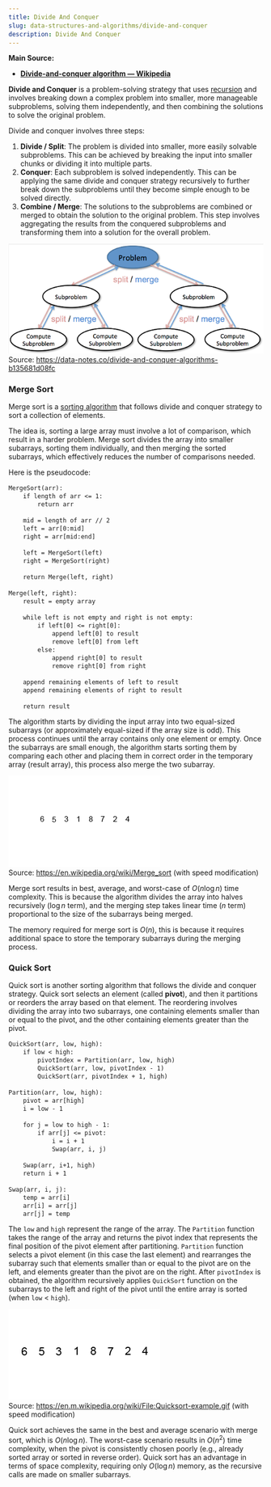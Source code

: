 ```yaml
---
title: Divide And Conquer
slug: data-structures-and-algorithms/divide-and-conquer
description: Divide And Conquer
---
```


**Main Source:**

- **[Divide-and-conquer algorithm — Wikipedia](https://en.wikipedia.org/wiki/Divide-and-conquer_algorithm)**

**Divide and Conquer** is a problem-solving strategy that uses [recursion](/data-structures-and-algorithms/recursion) and involves breaking down a complex problem into smaller, more manageable subproblems, solving them independently, and then combining the solutions to solve the original problem.

Divide and conquer involves three steps:

1. **Divide / Split**: The problem is divided into smaller, more easily solvable subproblems. This can be achieved by breaking the input into smaller chunks or dividing it into multiple parts.
2. **Conquer**: Each subproblem is solved independently. This can be applying the same divide and conquer strategy recursively to further break down the subproblems until they become simple enough to be solved directly.
3. **Combine / Merge**: The solutions to the subproblems are combined or merged to obtain the solution to the original problem. This step involves aggregating the results from the conquered subproblems and transforming them into a solution for the overall problem.

![Divide and conquer](./divide-and-conquer.png)  
Source: https://data-notes.co/divide-and-conquer-algorithms-b135681d08fc

### Merge Sort

Merge sort is a [sorting algorithm](/data-structures-and-algorithms/sorting) that follows divide and conquer strategy to sort a collection of elements.

The idea is, sorting a large array must involve a lot of comparison, which result in a harder problem. Merge sort divides the array into smaller subarrays, sorting them individually, and then merging the sorted subarrays, which effectively reduces the number of comparisons needed.

Here is the pseudocode:

```
MergeSort(arr):
    if length of arr <= 1:
        return arr

    mid = length of arr // 2
    left = arr[0:mid]
    right = arr[mid:end]

    left = MergeSort(left)
    right = MergeSort(right)

    return Merge(left, right)

Merge(left, right):
    result = empty array

    while left is not empty and right is not empty:
        if left[0] <= right[0]:
            append left[0] to result
            remove left[0] from left
        else:
            append right[0] to result
            remove right[0] from right

    append remaining elements of left to result
    append remaining elements of right to result

    return result
```

The algorithm starts by dividing the input array into two equal-sized subarrays (or approximately equal-sized if the array size is odd). This process continues until the array contains only one element or empty. Once the subarrays are small enough, the algorithm starts sorting them by comparing each other and placing them in correct order in the temporary array (result array), this process also merge the two subarray.

![Merge sort GIF](./merge-sort.gif)  
Source: https://en.wikipedia.org/wiki/Merge_sort (with speed modification)

Merge sort results in best, average, and worst-case of $O(n \log n)$ time complexity. This is because the algorithm divides the array into halves recursively ($\log n$ term), and the merging step takes linear time ($n$ term) proportional to the size of the subarrays being merged.

The memory required for merge sort is $O(n)$, this is because it requires additional space to store the temporary subarrays during the merging process.

### Quick Sort

Quick sort is another sorting algorithm that follows the divide and conquer strategy. Quick sort selects an element (called **pivot**), and then it partitions or reorders the array based on that element. The reordering involves dividing the array into two subarrays, one containing elements smaller than or equal to the pivot, and the other containing elements greater than the pivot.

```
QuickSort(arr, low, high):
    if low < high:
        pivotIndex = Partition(arr, low, high)
        QuickSort(arr, low, pivotIndex - 1)
        QuickSort(arr, pivotIndex + 1, high)

Partition(arr, low, high):
    pivot = arr[high]
    i = low - 1

    for j = low to high - 1:
        if arr[j] <= pivot:
            i = i + 1
            Swap(arr, i, j)

    Swap(arr, i+1, high)
    return i + 1

Swap(arr, i, j):
    temp = arr[i]
    arr[i] = arr[j]
    arr[j] = temp
```

The `low` and `high` represent the range of the array. The `Partition` function takes the range of the array and returns the pivot index that represents the final position of the pivot element after partitioning. `Partition` function selects a pivot element (in this case the last element) and rearranges the subarray such that elements smaller than or equal to the pivot are on the left, and elements greater than the pivot are on the right. After `pivotIndex` is obtained, the algorithm recursively applies `QuickSort` function on the subarrays to the left and right of the pivot until the entire array is sorted (when `low` < `high`).

![Quick sort GIF](./quick-sort.gif)  
Source: https://en.m.wikipedia.org/wiki/File:Quicksort-example.gif (with speed modification)

Quick sort achieves the same in the best and average scenario with merge sort, which is $O(n \log n)$. The worst-case scenario results in $O(n^2)$ time complexity, when the pivot is consistently chosen poorly (e.g., already sorted array or sorted in reverse order). Quick sort has an advantage in terms of space complexity, requiring only $O(\log n)$ memory, as the recursive calls are made on smaller subarrays.
